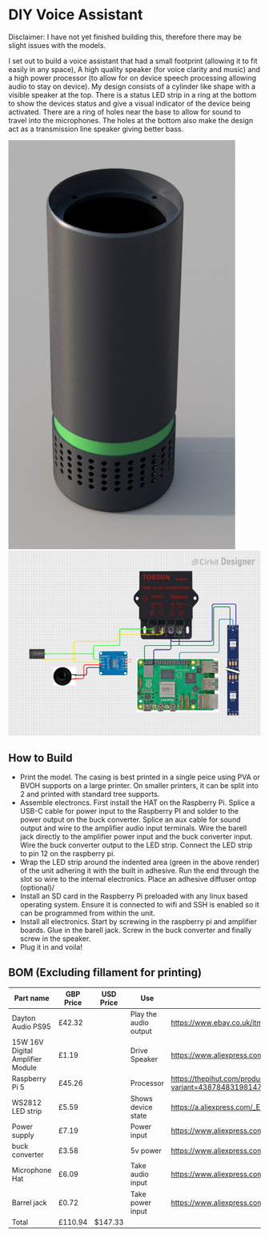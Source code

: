 # DIY Voice Assistant

Disclaimer: I have not yet finished building this, therefore there may be slight issues with the models.

I set out to build a voice assistant that had a small footprint (allowing it to fit easily in any space), A high quality speaker (for voice clarity and music) and a high power processor (to allow for on device speech processing allowing audio to stay on device). My design consists of a cylinder like shape with a visible speaker at the top. There is a status LED strip in a ring at the bottom to show the devices status and give a visual indicator of the device being activated. There are a ring of holes near the base to allow for sound to travel into the microphones. The holes at the bottom also make the design act as a transmission line speaker giving better bass.

![image.png](/CAD/Images/image-7.png) ![image-6.png](/CAD/Images/image-6.png)

## How to Build

- Print the model. The casing is best printed in a single peice using PVA or BVOH supports on a large printer. On smaller printers, it can be split into 2 and printed with standard tree supports.
- Assemble electroncs. First install the HAT on the Raspberry Pi. Splice a USB-C cable for power input to the Raspberry PI and solder to the power output on the buck converter. Splice an aux cable for sound output and wire to the amplifier audio input terminals. Wire the barell jack directly to the amplifier power input and the buck converter input. Wire the buck converter output to the LED strip. Connect the LED strip to pin 12 on the raspberry pi. 
- Wrap the LED strip around the indented area (green in the above render) of the unit adhering it with the built in adhesive. Run the end through the slot so wire to the internal electronics. Place an adhesive diffuser ontop (optional)/
- Install an SD card in the Raspberry Pi preloaded with any linux based operating system. Ensure it is connected to wifi and SSH is enabled so it can be programmed from within the unit.
- Install all electronics. Start by screwing in the raspberry pi and amplifier boards. Glue in the barell jack. Screw in the buck converter and finally screw in the speaker.  
- Plug it in and voila!

## BOM (Excluding fillament for printing)

| Part name                        | GBP Price | USD Price | Use                   | URL                                                                 |
| -------------------------------- | --------- | --------- | --------------------- | ------------------------------------------------------------------- |
| Dayton Audio PS95                | £42.32    |           | Play the audio output | https://www.ebay.co.uk/itm/146374373328                             |
| 15W 16V Digital Amplifier Module | £1.19     |           | Drive Speaker         | https://www.aliexpress.com/item/4000124520883.html                  |
| Raspberry Pi 5                   | £45.26    |           | Processor             | https://thepihut.com/products/raspberry-pi-5?variant=43878483198147 |
| WS2812 LED strip                 | £5.59     |           | Shows device state    | https://a.aliexpress.com/_EJAJOKw                                   |
| Power supply                     | £7.19     |           | Power input           | https://www.aliexpress.com/item/33059222345.html                    |
| buck converter                   | £3.58     |           | 5v power              | https://www.aliexpress.com/item/1005007617487215.html               |
| Microphone Hat                   | £6.09     |           | Take audio input      | https://www.aliexpress.com/item/32902300949.html                    |
| Barrel jack                      | £0.72     |           | Take power input      | https://www.aliexpress.com/item/4001206395694.html                  |
| Total                            | £110.94   | $147.33   |                       |                                                                     |

